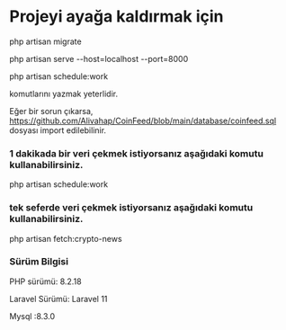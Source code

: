 # Projeyi ayağa kaldırmak için

php artisan migrate

php artisan serve --host=localhost --port=8000 

php artisan schedule:work

komutlarını yazmak yeterlidir. 


Eğer bir sorun çıkarsa, https://github.com/Alivahap/CoinFeed/blob/main/database/coinfeed.sql dosyası import edilebilinir.




### 1 dakikada bir veri çekmek istiyorsanız aşağıdaki komutu kullanabilirsiniz.
php artisan schedule:work

### tek seferde veri çekmek istiyorsanız aşağıdaki komutu kullanabilirsiniz.
php artisan fetch:crypto-news

### Sürüm Bilgisi

PHP sürümü: 8.2.18

Laravel Sürümü: Laravel 11

Mysql :8.3.0

